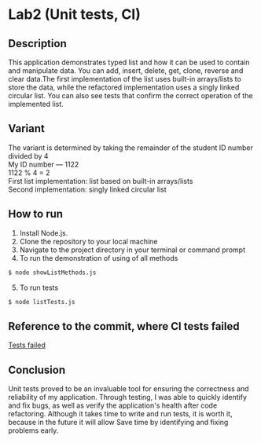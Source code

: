 # Lab2 (Unit tests, CI)

## Description

This application demonstrates typed list and how it can be used to contain and manipulate data. You can add, insert, delete, get, clone, reverse and clear data.The first implementation of the list uses built-in arrays/lists to store the data, while the refactored implementation uses a singly linked circular list. You can also see tests that confirm the correct operation of the implemented list.

## Variant

The variant is determined by taking the remainder of the student ID number divided by 4  
My ID number — 1122  
1122 % 4 = 2  
First list implementation: list based on built-in arrays/lists  
Second implementation: singly linked circular list

## How to run
1. Install Node.js.
2. Clone the repository to your local machine
3. Navigate to the project directory in your terminal or command prompt
4. To run the demonstration of using of all methods

```bash
$ node showListMethods.js
````
5. To run tests

```bash
$ node listTests.js
```
## Reference to the commit, where CI tests failed

[Tests failed](https://github.com/TsNikolay/Software-development-methodologies-Labs/commit/380a95e13fed62cef1596db975bffbac3879ad90)

## Conclusion

Unit tests proved to be an invaluable tool for ensuring the correctness and reliability of my application. Through testing, I was able to quickly identify and fix bugs, as well as verify the application's health after code refactoring. Although it takes time to write and run tests, it is worth it, because in the future it will allow Save time by identifying and fixing problems early.
